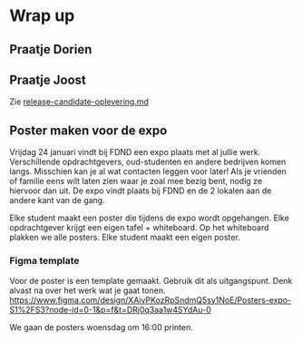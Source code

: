 # Wrap up

## Praatje Dorien 

## Praatje Joost

Zie [release-candidate-oplevering.md](https://github.com/fdnd-task/release-candidate/blob/main/docs/release-candidate-oplevering.md)

## Poster maken voor de expo

Vrijdag 24 januari vindt bij FDND een expo plaats met al jullie werk. Verschillende opdrachtgevers, oud-studenten en andere bedrijven komen langs. Misschien kan je al wat contacten leggen voor later!
Als je vrienden of familie eens wilt laten zien waar je zoal mee bezig bent, nodig ze hiervoor dan uit. De expo vindt plaats bij FDND en de 2 lokalen aan de andere kant van de gang.

Elke student maakt een poster die tijdens de expo wordt opgehangen. Elke opdrachtgever krijgt een eigen tafel + whiteboard. Op het whiteboard plakken we alle posters. Elke student maakt een eigen poster. 

### Figma template

Voor de poster is een template gemaakt. Gebruik dit als uitgangspunt. Denk alvast na over het werk wat je gaat tonen.  
https://www.figma.com/design/XAivPKozRpSndmQ5sy1NoE/Posters-expo-S1%2FS3?node-id=0-1&p=f&t=DRj0q3aa1w4SYdAu-0
 
We gaan de posters woensdag om 16:00 printen.
